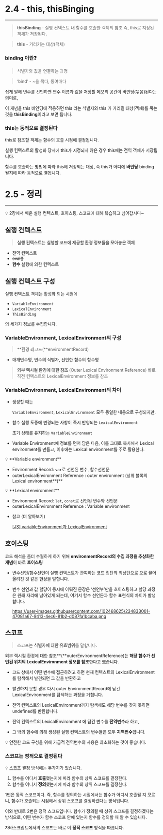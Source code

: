 

# 2.4 - this, thisBinging

---

> **thisBinding** - 실행 컨텍스트 내 함수를 호출한 객체의 참조 즉, this로 지정된 객체가 저장된다.
> 

> **this** - 가리키는 대상(객체)
> 

### **binding** 이란❓

> 식별자와 값을 연결하는 과정
> 

> ‘bind’ - ~을 묶다, 동여매다
> 

쉽게 말해 변수를 선언하면 변수 이름과 값을 저장할 메모리 공간이 바인딩(묶음)된다는 의미로,

이 개념을 this 바인딩에 적용하면 this 라는 식별자와 this 가 가리킬 대상(객체)를 묶는 것을 **thisBinding**이라고 보면 됩니다.

### **this는 동적으로 결정된다**

this로 참조할 객체는 함수의 호출 시점에 결정됩니다.

실행 컨텍스트의 활성화 당시에 this가 지정되지 않은 경우 this에는 전역 객체가 저장됩니다.

함수를 호출하는 방법에 따라 
this에 저장되는 대상, 즉  this가 어디에 **바인딩** binding 될지에 따라 동적으로 결됩니다.

# 2.5 - 정리

---

<aside>
💡 2장에서 배운 실행 컨텍스트, 호이스팅, 스코프에 대해 복습하고 넘어갑시다~

</aside>

## 실행 컨텍스트

> **실행 컨텍스트**는 **실행할 코드에 제공할 환경 정보들을 모아놓은 객체**
> 
- 전역 컨텍스트
- ~~eval()~~
- **함수** 실행에 의한 컨텍스트

## 실행 컨텍스트 구성

실행 컨텍스트 객체는 활성화 되는 시점에 

- `VariableEnvironment`
- `LexicalEnvironment`
- `ThisBinding`

의 세가지 정보를 수집합니다.

### VariableEnvironment, LexicalEnvironment의 구성

> **환경 레코드(**environmentRecord) 
- 매개변수명, 변수의 식별자, 선언한 함수의 함수명
> 

> **외부 렉시컬 환경에 대한 참조** (Outer Lexical Environment Reference)
바로 직전 컨텍스트의 LexicalEnvironment 정보를 참조
> 

### VariableEnvironment, LexicalEnvironment의 차이

- 생성할 때는
    
    `VariableEnvironment`, `LexicalEnvironment` 모두 동일한 내용으로 구성되지만,
    
- 함수 실행 도중에 변경되는 사항이 즉시 반영되는 `LexicalEnvironment`
    
    초기 상태를 유지하는 `VariableEnvironment`
    
- Variable Environment에 정보를 먼저 담은 다음, 이를 그대로 복사해서 Lexical environment를 만들고, 이후에는 Lexical environment를 주로 활용한다.

<aside>
💡 **Variable environment**

- Environment Record: `var`로 선언된 변수, 함수선언문
- outerLexicalEnvironment Reference : outer environment (상위 블록의 Lexical environment**)**
</aside>

<aside>
💡 **Lexical environment**

- Environment Record: `let`, `const`로 선언된 변수와 선언문
- outerLexicalEnvironment Reference : Variable environment
</aside>

- 참고 (더 알아보기)
    
    [[JS] variableEnvironment과 LexicalEnvironment](https://velog.io/@roum02/JS-variableEnvironment#2-스코프-스코프-체인-outer-environment-reference)
    

## 호이스팅

코드 해석을 좀더 수월하게 하기 위해 
**environmentRecord의 수집 과정을 추상화한 개념**이 바로 **호이스팅**

- 변수선언/함수선언이 실행 컨텍스트가 관여하는 코드 집단의 최상단으로 으로 끌어 올려진 것 같은 현상을 말합니다.
- 변수 선언과 값 할당이 동시에 이뤄진 문장은 ‘선언부’만을 호이스팅하고 할당 과정은 원래 자리에 남아있게 되는데, 여기서 함수 선언문과 함수 표현식의 차이가 발생합니다.
    
    https://user-images.githubusercontent.com/102468625/234833001-47081a67-9413-4ec6-81b2-d087fa1bcaba.png
    

## 스코프

> 스코프는 **식별자에 대한 유효범위**를 말합니다.
> 

외부 렉시컬 환경에 대한 참조**(**outerEnvironmentReference)는 **해당 함수가 선언된 위치의 LexicalEnvironment 정보를 참조**한다고 했습니다. 

- 코드 상에서 어떤 변수에 접근하려고 하면 현재 컨텍스트의 LexicalEnvironment를 탐색해서 발견되면 그 값을 반환하고
- 발견하지 못할 경우 다시  outer EnvironmentRecord에 담긴 LexicalEnvironment를 탐색하는 과정을 거칩니다.
- 전역 컨텍스트의 LexicalEnvironment까지 탐색해도 해당 변수를 찾지 못하면 undefined를 반환합니다.

- 전역 컨텍스트의 LexicalEnvironment 에 담긴 변수를 **전역변수**라 하고,
- 그 밖의 함수에 의해 생성된 실행 컨텍스트의 변수들은 모두 **지역변수**입니다.

<aside>
💡 안전한 코드 구성을 위해 가급적 전역변수의 사용은 최소화하는 것이 좋습니다.

</aside>

### 스코프는 정적으로 결정된다

<aside>
💡 스코프 결정 방식에는 두가지가 있습니다.

1. 함수를 어디서 **호출**했는지에 따라 함수의 상위 스코프를 결정한다.
2. 함수를 어디서 **정의**했는지에 따라 함수의 상위 스코프를 결정한다.

1번은 동적 스코프이다. 즉, 함수를 정의하는 시점에서는 함수가 어디서 호출될 지 모르니, 함수가 호출되는 시점에서 상위 스코프를 결정하겠다는 방식입니다.

이와 반대로 2번은 정적 스코프입니다. 함수가 정의될 때 상위 스코프를 결정하겠다는 방식으로, 어떤 변수가 함수 스코프 안에 있는지 함수를 정의할 때 알 수 있습니다.

</aside>

자바스크립트에서의 스코프는 바로 이 **정적 스코프** 방식을 따릅니다.
